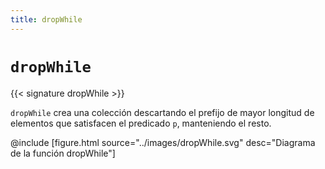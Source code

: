 ```yaml
---
title: dropWhile
---
```


# `dropWhile`

{{< signature dropWhile >}}

`dropWhile` crea una colección descartando el prefijo de mayor longitud de elementos que satisfacen el predicado `p`, manteniendo el resto.

@include [figure.html source="../images/dropWhile.svg" desc="Diagrama de la función dropWhile"]
